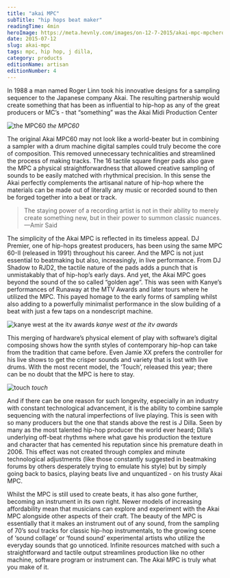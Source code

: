 ```yaml
---
title: "akai MPC"
subTitle: "hip hops beat maker"
readingTime: 4min
heroImage: https://meta.hevnly.com/images/on-12-7-2015/akai-mpc-mpchero.jpg
date: 2015-07-12
slug: akai-mpc
tags: mpc, hip hop, j dilla,
category: products
editionName: artisan
editionNumber: 4
---
```


In 1988 a man named Roger Linn took his innovative designs for a sampling sequencer to the Japanese company Akai. The resulting partnership would create something that has been as influential to hip-hop as any of the great producers or MC’s - that “something” was the Akai Midi Production Center

![the MPC60](https://meta.hevnly.com/images/on-12-7-2015/akai-mpc-60.jpg)
*the MPC60*

The original Akai MPC60 may not look like a world-beater but in combining a sampler with a drum machine digital samples could truly become the core of composition. This removed unnecessary technicalities and streamlined the process of making tracks. The 16 tactile square finger pads also gave the MPC a physical straightforwardness that allowed creative sampling of sounds to be easily matched with rhythmical precision. In this sense the Akai perfectly complements the artisanal nature of hip-hop where the materials can be made out of literally any music or recorded sound to then be forged together into a beat or track.

>The staying power of a recording artist is not in their ability to merely create something new, but in their power to summon classic nuances. —Amir Said

The simplicity of the Akai MPC is reflected in its timeless appeal. DJ Premier, one of hip-hops greatest producers, has been using the same MPC 60-II (released in 1991) throughout his career. And the MPC is not just essential to beatmaking but also, increasingly, in live performance. From DJ Shadow to RJD2, the tactile nature of the pads adds a punch that is unmistakably that of hip-hop’s early days. And yet, the Akai MPC goes beyond the sound of the so called “golden age”. This was seen with Kanye’s performances of Runaway at the MTV Awards and later tours where he utilized the MPC. This payed homage to the early forms of sampling whilst also adding to a powerfully minimalist performance in the slow building of a beat with just a few taps on a nondescript machine.

![kanye west at the itv awards](https://meta.hevnly.com/images/on-12-7-2015/akai-mpc-kanye.jpg)
*kanye west at the itv awards*

This merging of hardware’s physical element of play with software’s digital composing shows how  the synth styles of contemporary hip-hop can take from the tradition that came before. Even Jamie XX prefers the controller for his live shows to get the crisper sounds and variety that is lost with live drums. With the most recent model, the ‘Touch’, released this year; there can be no doubt that the MPC is here to stay.

![touch](https://meta.hevnly.com/images/on-12-7-2015/akai-mpc-touch.jpg)
*touch*

And if there can be one reason for such longevity, especially in an industry with constant technological advancement, it is the ability to combine sample sequencing with the natural imperfections of live playing. This is seen with so many producers but the one that stands above the rest is J Dilla. Seen by many as the most talented hip-hop producer the world ever heard; Dilla’s underlying off-beat rhythms where what gave his production the texture and character that has cemented his reputation since his premature death in 2006. This effect was not created through complex and minute technological adjustments (like those constantly suggested in beatmaking forums by others desperately trying to emulate his style) but by simply going back to basics, playing beats live and unquantized - on his trusty Akai MPC.

Whilst the MPC is still used to create beats, it has also gone further, becoming an instrument in its own right. Newer models of increasing affordability mean that musicians can explore and experiment with the Akai MPC alongside other aspects of their craft. The beauty of the MPC is essentially that it makes an instrument out of any sound, from the sampling of 70’s soul tracks for classic hip-hop instrumentals, to the growing scene of ‘sound collage’ or ‘found sound’ experimental artists who utilize the everyday sounds that go unnoticed. Infinite resources matched with such a straightforward and tactile output streamlines production like no other machine, software program or instrument can. The Akai MPC is truly what you make of it.
